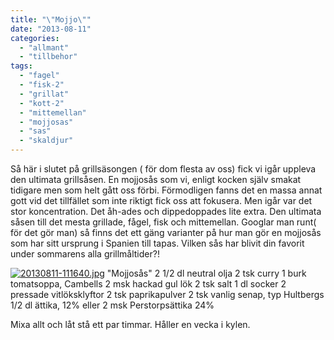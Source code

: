 ```yaml
---
title: "\"Mojjo\""
date: "2013-08-11"
categories: 
  - "allmant"
  - "tillbehor"
tags: 
  - "fagel"
  - "fisk-2"
  - "grillat"
  - "kott-2"
  - "mittemellan"
  - "mojjosas"
  - "sas"
  - "skaldjur"
---
```


Så här i slutet på grillsäsongen ( för dom flesta av oss) fick vi igår uppleva den ultimata grillsåsen. En mojjosås som vi, enligt kocken själv smakat tidigare men som helt gått oss förbi. Förmodligen fanns det en massa annat gott vid det tillfället som inte riktigt fick oss att fokusera. Men igår var det stor koncentration. Det åh-ades och dippedoppades lite extra. Den ultimata såsen till det mesta grillade, fågel, fisk och mittemellan. Googlar man runt( för det gör man) så finns det ett gäng varianter på hur man gör en mojjosås som har sitt ursprung i Spanien till tapas. Vilken sås har blivit din favorit under sommarens alla grillmåltider?!  
  
[![20130811-111640.jpg](/static/img/20130811-111640.jpg)](http://import.local/wp-content/uploads/2013/08/20130811-111640.jpg) "Mojjosås" 2 1/2 dl neutral olja 2 tsk curry 1 burk tomatsoppa, Cambells 2 msk hackad gul lök 2 tsk salt 1 dl socker 2 pressade vitlöksklyftor 2 tsk paprikapulver 2 tsk vanlig senap, typ Hultbergs 1/2 dl ättika, 12% eller 2 msk Perstorpsättika 24%

Mixa allt och låt stå ett par timmar. Håller en vecka i kylen.
